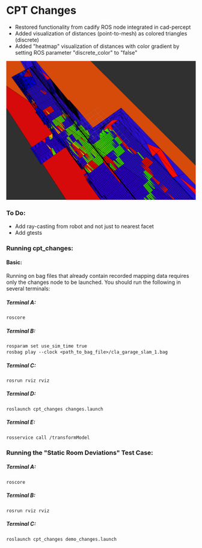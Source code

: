 # CPT Changes

- Restored functionality from cadify ROS node integrated in cad-percept
- Added visualization of distances (point-to-mesh) as colored triangles (discrete)
- Added "heatmap" visualization of distances with color gradient by setting ROS parameter "discrete_color" to "false"

![Result](resources/20190513_gradient_color_distance_visualization.png)

### To Do:

- Add ray-casting from robot and not just to nearest facet
- Add gtests

### Running cpt_changes:

#### Basic:
Running on bag files that already contain recorded mapping data requires only the changes node to be launched.
You should run the following in several terminals:
##### Terminal A:
```
roscore
```
##### Terminal B:
```
rosparam set use_sim_time true
rosbag play --clock <path_to_bag_file>/cla_garage_slam_1.bag
```
##### Terminal C:
```
rosrun rviz rviz
```
##### Terminal D:
```
roslaunch cpt_changes changes.launch
```
##### Terminal E:
```
rosservice call /transformModel
```

### Running the "Static Room Deviations" Test Case:

##### Terminal A:
```
roscore
```

##### Terminal B:
```
rosrun rviz rviz
```

##### Terminal C:
```
roslaunch cpt_changes demo_changes.launch
```